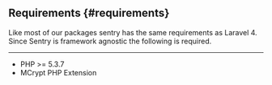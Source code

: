 ## Requirements {#requirements}

Like most of our packages sentry has the same requirements as Laravel 4. Since Sentry is framework agnostic the following is required.

---

- PHP >= 5.3.7
- MCrypt PHP Extension
